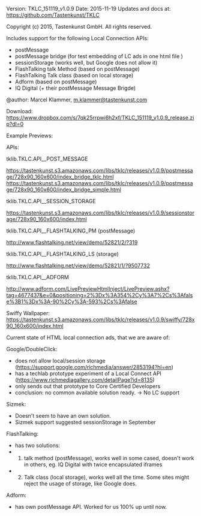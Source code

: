 
Version: TKLC_151119_v1.0.9
Date: 2015-11-19
Updates and docs at: https://github.com/Tastenkunst/TKLC

Copyright (c) 2015, Tastenkunst GmbH. All rights reserved.

Includes support for the following Local Connection APIs:
 * postMessage
 * postMessage bridge (for test embedding of LC ads in one html file )
 * sessionStorage (works well, but Google does not allow it)
 * FlashTalking talk Method (based on postMessage)
 * FlashTalking Talk class (based on local storage)
 * Adform (based on postMessage)
 * IQ Digital (+ their postMessage Message Brigde)

@author: Marcel Klammer, m.klammer@tastenkunst.com

Download:
https://www.dropbox.com/s/7qk25rrpwi6h2xf/TKLC_151119_v1.0.9_release.zip?dl=0

Example Previews: 

APIs:

tklib.TKLC.API__POST_MESSAGE

https://tastenkunst.s3.amazonaws.com/libs/tklc/releases/v1.0.9/postmessage/728x90_160x600/index_bridge_tklc.html
https://tastenkunst.s3.amazonaws.com/libs/tklc/releases/v1.0.9/postmessage/728x90_160x600/index_bridge_simple.html

tklib.TKLC.API__SESSION_STORAGE

https://tastenkunst.s3.amazonaws.com/libs/tklc/releases/v1.0.9/sessionstorage/728x90_160x600/index.html

tklib.TKLC.API__FLASHTALKING_PM (postMessage)

http://www.flashtalking.net/view/demo/52821/2/?319

tklib.TKLC.API__FLASHTALKING_LS (storage)

http://www.flashtalking.net/view/demo/52821/1/?9507732

tklib.TKLC.API__ADFORM

http://www.adform.com/LivePreviewHtmlInject/LivePreview.ashx?tag=4677437&e=0&positioning=2%3Dx%3A354%2Cy%3A7%2Cs%3Afalse%3B1%3Dx%3A-90%2Cy%3A-593%2Cs%3Afalse

Swiffy Wallpaper:
https://tastenkunst.s3.amazonaws.com/libs/tklc/releases/v1.0.9/swiffy/728x90_160x600/index.html


Current state of HTML local connection ads, that we are aware of:

Google/DoubleClick:
+ does not allow local/session storage (https://support.google.com/richmedia/answer/2853194?hl=en)
+ has a techlab prototype experiment of a Local Connect API (https://www.richmediagallery.com/detailPage?id=8135)
+ only sends out that prototype to Core Certified Developers
+ conclusion: no common available solution ready.
-> No LC support

Sizmek:
+ Doesn't seem to have an own solution.
+ Sizmek support suggested sessionStorage in September

FlashTalking:
+ has two solutions:
+ 1. talk method (postMessage), works well in some cased, doesn't work in others, eg. IQ Digital with twice encapsulated iframes
+ 2. Talk class (local storage), works well all the time. Some sites might reject the usage of storage, like Google does.

Adform:
+ has own postMessage API. Worked for us 100% up until now.

